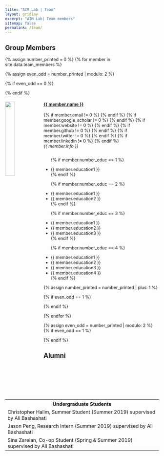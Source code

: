 ```yaml
---
title: "AIM Lab | Team"
layout: gridlay
excerpt: "AIM Lab| Team members"
sitemap: false
permalink: /team/
---
```


## Group Members

{% assign number_printed = 0 %}
{% for member in site.data.team_members %}

{% assign even_odd = number_printed | modulo: 2 %}

{% if even_odd == 0 %}
<div class="row">
{% endif %}

<div class="col-sm-6 clearfix">
  <a href="{{ member.page_name }}"><img src="{{ site.url }}{{ site.baseurl }}/assets/teampic/{{ member.photo }}" class="img-responsive" width="25%" style="float: left" /></a>
  <a href="{{ member.page_name }}"><h4>{{ member.name }}</h4></a>
  {% if member.email != 0 %}
  <a href="{{ member.email }}"> <i class="far fa-envelope" style="color:#FF330D; font-size:24px;"></i></a>
  {% endif %}
  {% if member.google_scholar != 0 %}
  <a href="{{ member.google_scholar }}/"> <i class="ai ai-google-scholar ai-3x" style="color:#FF330D; font-size:24px;"></i></a>
  {% endif %}
  {% if member.website != 0 %}
  <a href="{{ member.website }}/"> <i class="fas fa-link" style="color:#FF330D; font-size:24px;"></i></a>
  {% endif %}
  {% if member.github != 0 %}
  <a href="{{ member.github }}/"> <i class="fab fa-github-alt" style="color:#FF330D; font-size:24px;"></i></a>
  {% endif %}
  {% if member.twitter != 0 %}
  <a href="{{ member.twitter }}/"> <i class="fa fa-twitter" style="color:#FF330D; font-size:24px;"></i></a>
  {% endif %}
  {% if member.linkedin != 0 %}
  <a href="{{ member.linkedin }}/"> <i class="fab fa-linkedin-in" style="color:#FF330D; font-size:24px;"></i></a>
  {% endif %}
  <br>
  <i>{{ member.info }}<br></i>
  <ul style="overflow: hidden">
  
  {% if member.number_educ == 1 %}
  <li> {{ member.education1 }} </li>
  {% endif %}
  
  {% if member.number_educ == 2 %}
  <li> {{ member.education1 }} </li>
  <li> {{ member.education2 }} </li>
  {% endif %}
  
  {% if member.number_educ == 3 %}
  <li> {{ member.education1 }} </li>
  <li> {{ member.education2 }} </li>
  <li> {{ member.education3 }} </li>
  {% endif %}
  
  {% if member.number_educ == 4 %}
  <li> {{ member.education1 }} </li>
  <li> {{ member.education2 }} </li>
  <li> {{ member.education3 }} </li>
  <li> {{ member.education4 }} </li>
  {% endif %}
  
  </ul>
</div>

{% assign number_printed = number_printed | plus: 1 %}

{% if even_odd == 1 %}
</div>
{% endif %}

{% endfor %}

{% assign even_odd = number_printed | modulo: 2 %}
{% if even_odd == 1 %}
</div>
{% endif %}


## Alumni
<table align="center" class="table table-condensed">
<tr>
    <th>Undergraduate Students</th>
</tr>
  <tr><td>Christopher Halim, Summer Student (Summer 2019) supervised by Ali Bashashati</td></tr>
  <tr><td>Jason Peng, Research Intern (Summer 2019) supervised by Ali Bashashati</td></tr>
  <tr><td>Sina Zareian, Co-op Student (Spring & Summer 2019) supervised by Ali Bashashati</td></tr>
</table>

<br />
